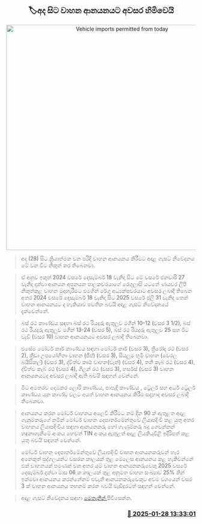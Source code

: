<p align='center'><b><h2 align='center' title='Vehicle imports permitted from today'>🏷අද සිට වාහන ආනයන​යට අවසර හිමිවෙයි</h2></b></p>
<p align='center'><img src='https://helakuru.sgp1.cdn.digitaloceanspaces.com/esana/images/lib/vehicle_import_98984.jpg' width='600' alt='Vehicle imports permitted from today'></p>

> අද (28) සිට ක්‍රියාත්මක වන පරිදි වාහන ආනයනය කිරීමට අදාළ ගැසට් නිවේදනය මේ වන විට නිකුත් කර තිබෙනවා.

> ඒ අනුව ඉකුත් 2024 වසරේ දෙසැම්බර් 18 වැනිදා සිට මේ වසරේ ජනවාරි 27 වැනිදා දක්වා ආනයන අපනයන පාලකවරයාගේ රෙගුලාසි යටතේ ණයවර ලිපි නිකුත්කළ වාහන මුදාහැරීමට එමගින් රේගු අධ්‍යක්ෂවරයාට අවසර ලබාදී තිබෙන අතර 2024 වසරේ දෙසැම්බර් 18 වැනිදා සිට 2025 වසරේ ජූලි 31 වැනිදා තෙක් වාහන ආනයනයට ද හැකියාව පවතින බවයි අදාළ ගැසට් නිවේදනයේ දැක්වෙන්නේ.

> බස් රථ කාණ්ඩය සඳහා බස් රථ රියදුරු ඇතුලුව මගීන් 10-12 (වසර 3 1/2), බස් රථ රියදුරු ඇතුලුව මගීන් 13-24 (වසර 5), බස් රථ රියදුරු ඇතුලුව 25 සහ ඊට වැඩි (වසර 10) වාහන ආනයන​යට අවසර ලබාදී තිබෙනවා.

> එසේම මෝටර් කාර් කාණ්ඩය සඳහා මෝටර් කාර් (වසර 3), ත්‍රීරෝද රථ (වසර 2), ක්‍රීඩා උපයෝගීතා වාහන (ජීප්) (වසර 3), සියලුම භූමි වාහන (වෙරල බයිසිකල්) (වසර 3), ද්විත්ව කාර්‍ය වාහන(වෑන්) (වසර 4), තනි කැබ් රථ (වසර 4), ද්විත්ව කැබ් රථ (වසර 4), ගිලන් රථ (වසර 3), හර්සස් (වසර 3) වාහන ආනයනයටද අවසර ලබාදී ඇති බවයි සඳහන් වෙන්නේ.

> මීට අමතරව දොඹකර ලොරි කාණ්ඩය, පාපැදි කාණ්ඩය , ට්‍රේලර් සහ අර්ධ ට්‍රේලර් කාණ්ඩය යන කාණ්ඩ වලට අයත් වාහන ආනයනය කිරීම සදහාද අවසර ලබාදී තිබෙනවා.

> ආනයනය කරන මෝටර් වාහනය අලෙවි කිරීමට නම් දින 90 ක් ඇතුළත අදාළ ගැනුම්කරුගේ නමින් මෝටර් වාහන දෙපාර්තමේන්තු​වේ ලියාපදිංචි කළ යුතු අතර වාහනය ලියාපදිංචිය සඳහා ආනයනකරු හෝ ගැණුම්කරු බදු ගෙවන්නන් හඳුනාගැනීමේ අංකය හෙවත් TIN අංකය ඇතුළත් අදාළ ලියකියවිළි ඉදිරිපත් කළ යුතු බවයි සඳහන් වෙන්නේ.

> මෝටර් වාහන දෙපාර්තමේන්තු​වේ ලියාපදිංචි වාහන ආනයනකරුවන් හැර අනෙකුත් පුද්ගලයන්ට වසරක කාලයක් තුළ මෙලෙස ආනයනය කළ හැකිවන්නේ එක් වාහනයක් පමණක් වන අතර යම් වාහන ආනයනකරුවෙකු 2025 වසරේ දෙසැම්බර් දක්වා මාස 06 ක කාලයක් තුළ අනුමත වාහන සංඛ්‍යාව 25% කින් ඉක්මවා ආනයනය කරන්නේනම් එවැනි ආනයනකරුවෙකුට අවම වශයෙන් වසර 3 ක් වාහන ආනයනය තහනම් කරන බවයි වැඩිදුරටත් සඳහන් වෙන්නේ.

> අදාළ ගැසට් නිවේදනය සඳහා <a href='https://drive.google.com/file/d/1y9AmDT3NTSH0v9CEbANBMySAXoqvVtyZ/view'>මෙතැනින් </a>පිවිසෙන්න.



<h3 align='right'><a href='https://www.helakuru.lk/esana/p/106939/'>📅 2025-01-28 13:33:01</a></h3>
